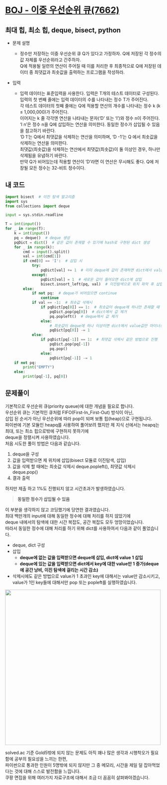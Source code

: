 [BOJ - 이중 우선순위 큐(7662)](https://www.acmicpc.net/problem/7662)
===

최대 힙, 최소 힙, deque, bisect, python
---

* 문제 설명
  - 정수만 저장하는 이중 우선순위 큐 Q가 있다고 가정하자. Q에 저장된 각 정수의 값 자체를 우선순위라고 간주하자.  
  Q에 적용될 일련의 연산이 주어질 때 이를 처리한 후 최종적으로 Q에 저장된 데이터 중 최댓값과 최솟값을 출력하는 프로그램을 작성하라.  
  
   

* 입력  
  - 입력 데이터는 표준입력을 사용한다. 입력은 T개의 테스트 데이터로 구성된다.  
  입력의 첫 번째 줄에는 입력 데이터의 수를 나타내는 정수 T가 주어진다.  
  각 테스트 데이터의 첫째 줄에는 Q에 적용할 연산의 개수를 나타내는 정수 k (k ≤ 1,000,000)가 주어진다.  
  이어지는 k 줄 각각엔 연산을 나타내는 문자(‘D’ 또는 ‘I’)와 정수 n이 주어진다.  
  ‘I n’은 정수 n을 Q에 삽입하는 연산을 의미한다. 동일한 정수가 삽입될 수 있음을 참고하기 바란다.  
  ‘D 1’는 Q에서 최댓값을 삭제하는 연산을 의미하며, ‘D -1’는 Q 에서 최솟값을 삭제하는 연산을 의미한다.  
  최댓값(최솟값)을 삭제하는 연산에서 최댓값(최솟값)이 둘 이상인 경우, 하나만 삭제됨을 유념하기 바란다.  
  만약 Q가 비어있는데 적용할 연산이 ‘D’라면 이 연산은 무시해도 좋다. Q에 저장될 모든 정수는 32-비트 정수이다.   
  
  
## 내 코드  

```python
import bisect  # 이진 탐색 알고리즘
import sys
from collections import deque

input = sys.stdin.readline

T = int(input())
for _ in range(T):
    k = int(input())
    pq = deque()  # deque 생성
    pqDict = dict()  # 같은 값이 존재할 수 있기에 hash로 구현된 dict 생성
    for _ in range(k):
        cmd = input().split()
        val = int(cmd[1])
        if cmd[0] == 'I':  # 삽입 시
            try:
                pqDict[val] += 1  # 이미 deque에 값이 존재하면 dict에서 value값 증가
            except:
                pqDict[val] = 1  # 새로운 값이 들어오면 dict에 삽입
                bisect.insort_left(pq, val)  # 이진탐색으로 위치 파악 후 삽입
        else:
            if not pq:  # deque가 비어있으면 continue
                continue
            if val == -1:  # 최솟값 삭제시
                if pqDict[pq[0]] == 1:  # 최솟값이 deque에 하나만 존재할 때
                    pqDict.pop(pq[0])  # dict에서 값 제거
                    pq.popleft()  # deque에서 값 제거
                else:
                    # 최솟값이 deque에 하나 이상이면 dict에서 value값만 마이너스
                    pqDict[pq[0]] -= 1
            else:
                if pqDict[pq[-1]] == 1:  # 최댓값 삭제시 같은 방법으로 진행
                    pqDict.pop(pq[-1])
                    pq.pop()
                else:
                    pqDict[pq[-1]] -= 1
    if not pq:
        print("EMPTY")
    else:
        print(pq[-1], pq[0])

 ```  


## 문제풀이  
 
기본적으로 우선순위 큐(priority queue)에 대한 개념을 필요로 합니다.  
우선순위 큐는 기본적인 큐처럼 FIFO(First-In_First-Out) 방식이 아닌,  
삽입 된 순서가 아닌 우선순위에 따라 pop이 되며 보통 힙(heap)으로 구현됩니다.  
파이썬에 기본 모듈인 heapq를 사용하여 풀어보려 했지만 제 지식 선에서는 heapq는 최대, 또는 최소 힙으로밖에 구현하지 못하기에  
deque을 정렬시켜 사용하였습니다.  
처음 시도한 풀이 방법은 다음과 같습니다.
1. deque을 구성
2. 값을 입력받으면 제 위치에 삽입(bisect 모듈로 이진탐색, 삽입)
3. 값을 삭제 할 때에는 최솟값 삭제시 deque.popleft(), 최댓값 삭제시 deque.pop()
4. 결과 출력  

하지만 제출 하고 1%도 진행되지 않고 시간초과가 발생하였습니다.  
> **동일한 정수가 삽입될 수 있음**  

이 부분을 생각하지 않고 코딩했기에 당연한 결과였습니다.  
최대 백만개의 input에 대해 동일한 정수에 대해 처리를 하지 않았기에  
deque 내에서의 탐색에 대한 시간 복잡도, 공간 복잡도 모두 엉망이었습니다.  
따라서 동일한 정수에 대해 처리를 하기 위해 dict를 사용하여서 다음과 같이 풀었습니다.  
* deque, dict 구성  
* 삽입
  - **deque에 없는 값을 입력받으면 deque에 삽입, dict에 value 1 삽입**
  - **deque에 있는 값을 입력받으면 dict에서 key에 대한 value만 1 증가(deque에 공간 낭비, 이진 탐색에 걸리는 시간 감소)**  
* 삭제시에도 같은 방법으로 value가 1 초과인 key에 대해서는 value만 감소시키고, value가 1인 key들에 대해서만 pop 또는 popleft를 실행하였습니다.  
  
  
<div>
  <img width= "500" src="https://user-images.githubusercontent.com/34259849/75159320-433e0580-575b-11ea-8354-e311745bbefd.PNG">
</div>  
  
solved.ac 기준 Gold5밖에 되지 않는 문제도 아직 꽤나 많은 생각과 시행착오가 필요함에 공부의 필요성을 느끼는 한편,  
파이썬으로 통과한 인원이 5명밖에 되지 않지만 그 중 메모리, 시간을 제일 덜 잡아먹었다는 것에 대해 스스로 발전함을 느낍니다.  
쿠팡 면접을 위해 여러가지 자료구조에 대해서 조금 더 꼼꼼히 살펴봐야겠습니다.  
